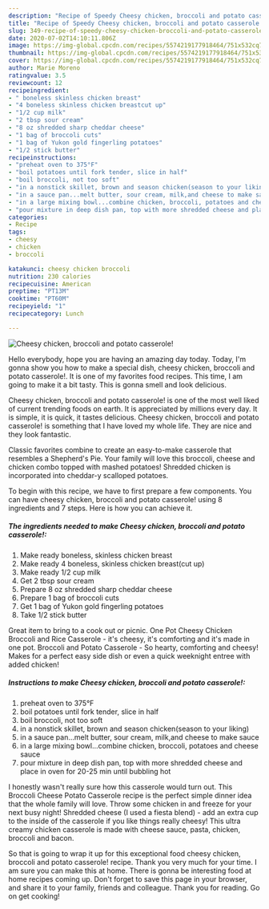 ```yaml
---
description: "Recipe of Speedy Cheesy chicken, broccoli and potato casserole!"
title: "Recipe of Speedy Cheesy chicken, broccoli and potato casserole!"
slug: 349-recipe-of-speedy-cheesy-chicken-broccoli-and-potato-casserole
date: 2020-07-02T14:10:11.806Z
image: https://img-global.cpcdn.com/recipes/5574219177918464/751x532cq70/cheesy-chicken-broccoli-and-potato-casserole-recipe-main-photo.jpg
thumbnail: https://img-global.cpcdn.com/recipes/5574219177918464/751x532cq70/cheesy-chicken-broccoli-and-potato-casserole-recipe-main-photo.jpg
cover: https://img-global.cpcdn.com/recipes/5574219177918464/751x532cq70/cheesy-chicken-broccoli-and-potato-casserole-recipe-main-photo.jpg
author: Marie Moreno
ratingvalue: 3.5
reviewcount: 12
recipeingredient:
- " boneless skinless chicken breast"
- "4 boneless skinless chicken breastcut up"
- "1/2 cup milk"
- "2 tbsp sour cream"
- "8 oz shredded sharp cheddar cheese"
- "1 bag of broccoli cuts"
- "1 bag of Yukon gold fingerling potatoes"
- "1/2 stick butter"
recipeinstructions:
- "preheat oven to 375°F"
- "boil potatoes until fork tender, slice in half"
- "boil broccoli, not too soft"
- "in a nonstick skillet, brown and season chicken(season to your liking)"
- "in a sauce pan...melt butter, sour cream, milk,and cheese to make sauce"
- "in a large mixing bowl...combine chicken, broccoli, potatoes and cheese sauce"
- "pour mixture in deep dish pan, top with more shredded cheese and place in oven for 20-25 min until bubbling hot"
categories:
- Recipe
tags:
- cheesy
- chicken
- broccoli

katakunci: cheesy chicken broccoli 
nutrition: 230 calories
recipecuisine: American
preptime: "PT13M"
cooktime: "PT60M"
recipeyield: "1"
recipecategory: Lunch

---
```



![Cheesy chicken, broccoli and potato casserole!](https://img-global.cpcdn.com/recipes/5574219177918464/751x532cq70/cheesy-chicken-broccoli-and-potato-casserole-recipe-main-photo.jpg)

Hello everybody, hope you are having an amazing day today. Today, I'm gonna show you how to make a special dish, cheesy chicken, broccoli and potato casserole!. It is one of my favorites food recipes. This time, I am going to make it a bit tasty. This is gonna smell and look delicious.

Cheesy chicken, broccoli and potato casserole! is one of the most well liked of current trending foods on earth. It is appreciated by millions every day. It is simple, it is quick, it tastes delicious. Cheesy chicken, broccoli and potato casserole! is something that I have loved my whole life. They are nice and they look fantastic.

Classic favorites combine to create an easy-to-make casserole that resembles a Shepherd&#39;s Pie. Your family will love this broccoli, cheese and chicken combo topped with mashed potatoes! Shredded chicken is incorporated into cheddar-y scalloped potatoes.


To begin with this recipe, we have to first prepare a few components. You can have cheesy chicken, broccoli and potato casserole! using 8 ingredients and 7 steps. Here is how you can achieve it.

<!--inarticleads1-->

##### The ingredients needed to make Cheesy chicken, broccoli and potato casserole!:

1. Make ready  boneless, skinless chicken breast
1. Make ready 4 boneless, skinless chicken breast(cut up)
1. Make ready 1/2 cup milk
1. Get 2 tbsp sour cream
1. Prepare 8 oz shredded sharp cheddar cheese
1. Prepare 1 bag of broccoli cuts
1. Get 1 bag of Yukon gold fingerling potatoes
1. Take 1/2 stick butter


Great item to bring to a cook out or picnic. One Pot Cheesy Chicken Broccoli and Rice Casserole - it&#39;s cheesy, it&#39;s comforting and it&#39;s made in one pot. Broccoli and Potato Casserole - So hearty, comforting and cheesy! Makes for a perfect easy side dish or even a quick weeknight entree with added chicken! 

<!--inarticleads2-->

##### Instructions to make Cheesy chicken, broccoli and potato casserole!:

1. preheat oven to 375°F
1. boil potatoes until fork tender, slice in half
1. boil broccoli, not too soft
1. in a nonstick skillet, brown and season chicken(season to your liking)
1. in a sauce pan...melt butter, sour cream, milk,and cheese to make sauce
1. in a large mixing bowl...combine chicken, broccoli, potatoes and cheese sauce
1. pour mixture in deep dish pan, top with more shredded cheese and place in oven for 20-25 min until bubbling hot


I honestly wasn&#39;t really sure how this casserole would turn out. This Broccoli Cheese Potato Casserole recipe is the perfect simple dinner idea that the whole family will love. Throw some chicken in and freeze for your next busy night! Shredded cheese (I used a fiesta blend) - add an extra cup to the inside of the casserole if you like things really cheesy! This ultra creamy chicken casserole is made with cheese sauce, pasta, chicken, broccoli and bacon. 

So that is going to wrap it up for this exceptional food cheesy chicken, broccoli and potato casserole! recipe. Thank you very much for your time. I am sure you can make this at home. There is gonna be interesting food at home recipes coming up. Don't forget to save this page in your browser, and share it to your family, friends and colleague. Thank you for reading. Go on get cooking!
